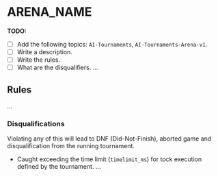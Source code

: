 # ARENA_NAME
**TODO:**
- [ ] Add the following topics: `AI-Tournaments`, `AI-Tournaments-Arena-v1`.
- [ ] Write a description.
- [ ] Write the rules.
- [ ] What are the disqualifiers.
...

## Rules
...

### Disqualifications
Violating any of this will lead to DNF (Did-Not-Finish), aborted game and disqualification from the running tournament.
- Caught exceeding the time limit (`timelimit_ms`) for tock execution defined by the tournament.
...
